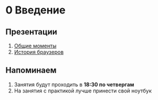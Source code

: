 # 0 Введение

## Презентации

  1. [Общие моменты](http://yadi.sk/d/XNVb6Iw109oi7)
  2. [История браузеров](https://docs.google.com/presentation/d/1DTAvb9d40eFyJpPu0sY7ffkXROO3QiTka4UKHqB7QZc/preview)


## Напоминаем
  1. Занятия будут проходить в **18:30 по четвергам**
  2. На занятия с практикой лучше принести свой ноутбук
